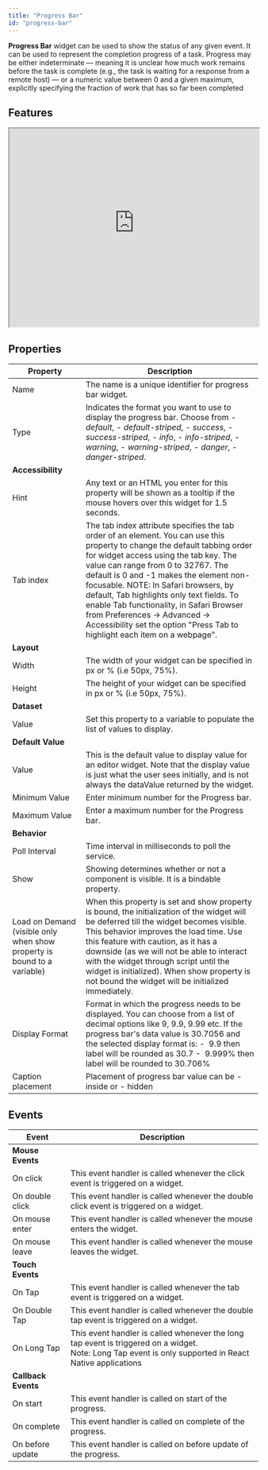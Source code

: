```yaml
---
title: "Progress Bar"
id: "progress-bar"
---
```


**Progress Bar** widget can be used to show the status of any given event. It can be used to represent the completion progress of a task. Progress may be either indeterminate — meaning it is unclear how much work remains before the task is complete (e.g., the task is waiting for a response from a remote host) — or a numeric value between 0 and a given maximum, explicitly specifying the fraction of work that has so far been completed

## Features

<iframe width="100%" height="400" style={{backgroundColor: "snow"}} allowtransparency="true" src="https://apps.wavemakeronline.com/documentation_snippets/#/ProgressBar">Progress Bar</iframe>

## Properties

| **Property** | **Description** |
| --- | --- |
| Name | The name is a unique identifier for progress bar widget. |
| Type | Indicates the format you want to use to display the progress bar. Choose from   - _default_,   - _default-striped_,   - _success_,   - _success-striped_,   - _info_,   - _info-striped_,   - _warning_,   - _warning-striped_,   - _danger_,   - _danger-striped_.    |
| **Accessibility** |
| Hint | Any text or an HTML you enter for this property will be shown as a tooltip if the mouse hovers over this widget for 1.5 seconds. |
| Tab index | The tab index attribute specifies the tab order of an element. You can use this property to change the default tabbing order for widget access using the tab key. The value can range from 0 to 32767. The default is 0 and -1 makes the element non-focusable.     NOTE: In Safari browsers, by default, Tab highlights only text fields.   To enable Tab functionality, in Safari Browser from Preferences -> Advanced -> Accessibility set the option "Press Tab to highlight each item on a webpage". |
| **Layout** |
| Width | The width of your widget can be specified in px or % (i.e 50px, 75%). |
| Height | The height of your widget can be specified in px or % (i.e 50px, 75%). |
| **Dataset** |
| Value | Set this property to a variable to populate the list of values to display. |
| **Default Value** |
| Value | This is the default value to display value for an editor widget. Note that the display value is just what the user sees initially, and is not always the dataValue returned by the widget. |
| Minimum Value | Enter minimum number for the Progress bar. |
| Maximum Value | Enter a maximum number for the Progress bar. |
| **Behavior** |
| Poll Interval | Time interval in milliseconds to poll the service. |
| Show | Showing determines whether or not a component is visible. It is a bindable property. |
| Load on Demand (visible only when show property is bound to a variable) | When this property is set and show property is bound, the initialization of the widget will be deferred till the widget becomes visible. This behavior improves the load time. Use this feature with caution, as it has a downside (as we will not be able to interact with the widget through script until the widget is initialized). When show property is not bound the widget will be initialized immediately. |
| Display Format | Format in which the progress needs to be displayed. You can choose from a list of decimal options like 9, 9.9, 9.99 etc. If the progress bar's data value is 30.7056 and the selected display format is: -  9.9 then label will be rounded as 30.7 -  9.999% then label will be rounded to 30.706% |
| Caption placement | Placement of progress bar value can be   - inside or   - hidden    |

## Events

| **Event** | **Description** |
| --- | --- |
| **Mouse Events** |
| On click | This event handler is called whenever the click event is triggered on a widget. |
| On double click | This event handler is called whenever the double click event is triggered on a widget. |
| On mouse enter | This event handler is called whenever the mouse enters the widget. |
| On mouse leave | This event handler is called whenever the mouse leaves the widget. |
| **Touch Events** |
| On Tap | This event handler is called whenever the tab event is triggered on a widget. |
| On Double Tap | This event handler is called whenever the double tap event is triggered on a widget. |
| On Long Tap | This event handler is called whenever the long tap event is triggered on a widget. <br> Note: Long Tap event is only supported in React Native applications|
| **Callback Events** |
| On start | This event handler is called on start of the progress. |
| On complete | This event handler is called on complete of the progress. |
| On before update | This event handler is called on before update of the progress. |

